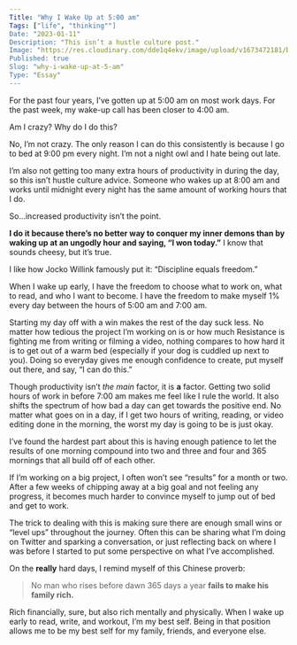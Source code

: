 ```yaml
---
Title: "Why I Wake Up at 5:00 am"
Tags: ["life", "thinking""]
Date: "2023-01-11"
Description: "This isn’t a hustle culture post."
Image: "https://res.cloudinary.com/dde1q4ekv/image/upload/v1673472181/blog_OG_image_xtzewb.png"
Published: true
Slug: "why-i-wake-up-at-5-am"
Type: "Essay"
---
```

For the past four years, I’ve gotten up at 5:00 am on most work days. For the past week, my wake-up call has been closer to 4:00 am.

Am I crazy? Why do I do this?

No, I’m not crazy. The only reason I can do this consistently is because I go to bed at 9:00 pm every night. I’m not a night owl and I hate being out late.

I’m also not getting too many extra hours of productivity in during the day, so this isn’t hustle culture advice. Someone who wakes up at 8:00 am and works until midnight every night has the same amount of working hours that I do.

So…increased productivity isn’t the point.

**I do it because there’s no better way to conquer my inner demons than by waking up at an ungodly hour and saying, “I won today.”** I know that sounds cheesy, but it’s true.

I like how Jocko Willink famously put it: “Discipline equals freedom.”

When I wake up early, I have the freedom to choose what to work on, what to read, and who I want to become. I have the freedom to make myself 1% every day between the hours of 5:00 am and 7:00 am.

Starting my day off with a win makes the rest of the day suck less. No matter how tedious the project I’m working on is or how much Resistance is fighting me from writing or filming a video, nothing compares to how hard it is to get out of a warm bed (especially if your dog is cuddled up next to you). Doing so everyday gives me enough confidence to create, put myself out there, and say, “I can do this.”

Though productivity isn’t *the main* factor, it is **a** factor. Getting two solid hours of work in before 7:00 am makes me feel like I rule the world. It also shifts the spectrum of how bad a day can get towards the positive end. No matter what goes on in a day, if I get two hours of writing, reading, or video editing done in the morning, the worst my day is going to be is just okay.

I’ve found the hardest part about this is having enough patience to let the results of one morning compound into two and three and four and 365 mornings that all build off of each other.

If I’m working on a big project, I often won’t see “results” for a month or two. After a few weeks of chipping away at a big goal and not feeling any progress, it becomes much harder to convince myself to jump out of bed and get to work.

The trick to dealing with this is making sure there are enough small wins or “level ups” throughout the journey. Often this can be sharing what I’m doing on Twitter and sparking a conversation, or just reflecting back on where I was before I started to put some perspective on what I’ve accomplished.

On the ******really****** hard days, I remind myself of this Chinese proverb:

> No man who rises before dawn 365 days a year **fails to make his family rich.**
>

Rich financially, sure, but also rich mentally and physically. When I wake up early to read, write, and workout, I’m my best self. Being in that position allows me to be my best self for my family, friends, and everyone else.
